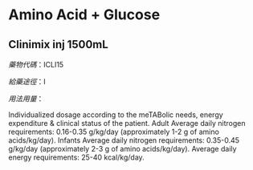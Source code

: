 # Amino Acid + Glucose

## Clinimix inj 1500mL

*藥物代碼*：ICLI15

*給藥途徑*：I

*用法用量*：

Individualized dosage according to the meTABolic needs, energy expenditure & clinical status of the patient. Adult Average daily nitrogen requirements: 0.16-0.35 g/kg/day (approximately 1-2 g of amino acids/kg/day). Infants Average daily nitrogen requirements: 0.35-0.45 g/kg/day (approximately 2-3 g of amino acids/kg/day). Average daily energy requirements: 25-40 kcal/kg/day.

